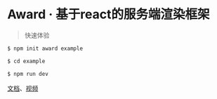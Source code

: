 # Award · 基于react的服务端渲染框架

> 快速体验

```sh
$ npm init award example

$ cd example

$ npm run dev
```

[文档](http://openact.ximalaya.com/award/docs/basic/intro/)、[视频](https://www.bilibili.com/video/av82146266)